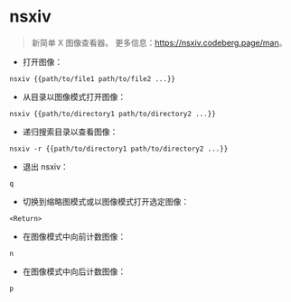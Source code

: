 # nsxiv

> 新简单 X 图像查看器。
> 更多信息：<https://nsxiv.codeberg.page/man>。

- 打开图像：

`nsxiv {{path/to/file1 path/to/file2 ...}}`

- 从目录以图像模式打开图像：

`nsxiv {{path/to/directory1 path/to/directory2 ...}}`

- 递归搜索目录以查看图像：

`nsxiv -r {{path/to/directory1 path/to/directory2 ...}}`

- 退出 nsxiv：

`q`

- 切换到缩略图模式或以图像模式打开选定图像：

`<Return>`

- 在图像模式中向前计数图像：

`n`

- 在图像模式中向后计数图像：

`p`
